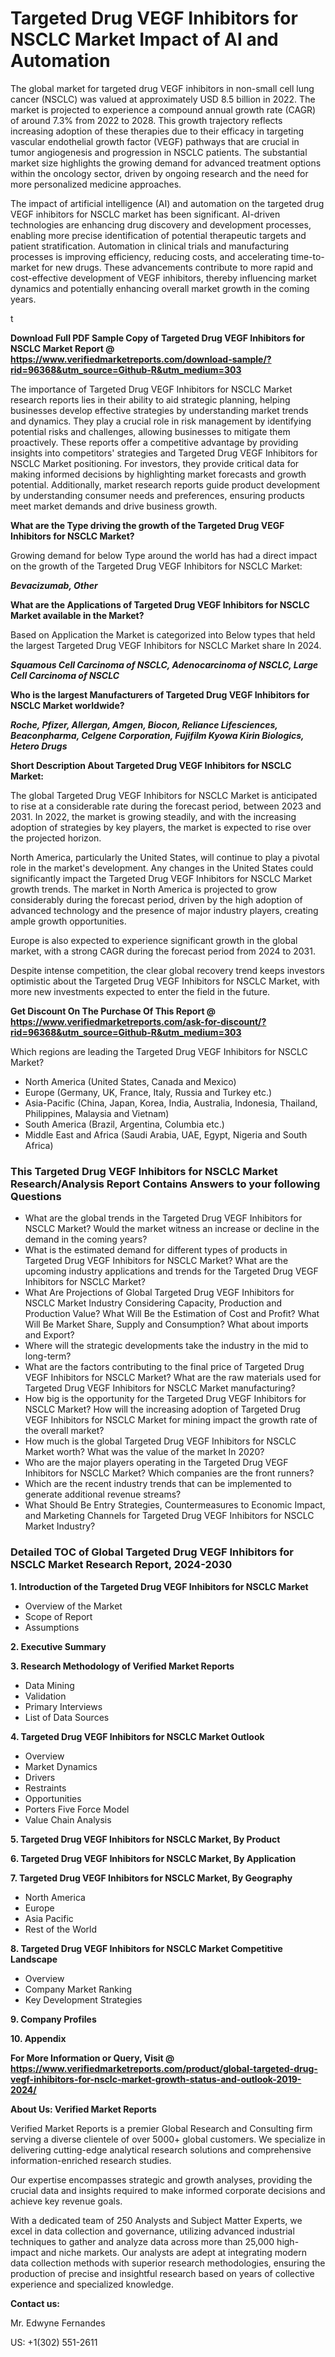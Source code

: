 <meta name="title" content="Global Targeted Drug VEGF Inhibitors for NSCLC Market Impact of AI and Automation"><meta name="description" content="The global market for targeted drug VEGF inhibitors in non-small cell lung cancer (NSCLC) was valued at approximately USD 8.5 billion in 2022. The market is projected "><meta name="title" content="Targeted Drug VEGF Inhibitors for NSCLC Market Size, Share, Scope, Trends, Growth, Opportunities, Analysis, Forecast"><h1>Targeted Drug VEGF Inhibitors for NSCLC Market Impact of AI and Automation</h1><p>The global market for targeted drug VEGF inhibitors in non-small cell lung cancer (NSCLC) was valued at approximately USD 8.5 billion in 2022. The market is projected to experience a compound annual growth rate (CAGR) of around 7.3% from 2022 to 2028. This growth trajectory reflects increasing adoption of these therapies due to their efficacy in targeting vascular endothelial growth factor (VEGF) pathways that are crucial in tumor angiogenesis and progression in NSCLC patients. The substantial market size highlights the growing demand for advanced treatment options within the oncology sector, driven by ongoing research and the need for more personalized medicine approaches.</p><p>The impact of artificial intelligence (AI) and automation on the targeted drug VEGF inhibitors for NSCLC market has been significant. AI-driven technologies are enhancing drug discovery and development processes, enabling more precise identification of potential therapeutic targets and patient stratification. Automation in clinical trials and manufacturing processes is improving efficiency, reducing costs, and accelerating time-to-market for new drugs. These advancements contribute to more rapid and cost-effective development of VEGF inhibitors, thereby influencing market dynamics and potentially enhancing overall market growth in the coming years.</p>t</p><p id="" class=""><strong>Download Full PDF Sample Copy of Targeted Drug VEGF Inhibitors for NSCLC Market Report @ <a href="https://www.verifiedmarketreports.com/download-sample/?rid=96368&utm_source=Github-R&utm_medium=303" target="_blank">https://www.verifiedmarketreports.com/download-sample/?rid=96368&utm_source=Github-R&utm_medium=303</a></strong></p><p>The importance of&nbsp;Targeted Drug VEGF Inhibitors for NSCLC Market research reports lies in their ability to aid strategic planning, helping businesses develop effective strategies by understanding market trends and dynamics. They play a crucial role in risk management by identifying potential risks and challenges, allowing businesses to mitigate them proactively. These reports offer a competitive advantage by providing insights into competitors' strategies and Targeted Drug VEGF Inhibitors for NSCLC Market positioning. For investors, they provide critical data for making informed decisions by highlighting market forecasts and growth potential. Additionally, market research reports guide product development by understanding consumer needs and preferences, ensuring products meet market demands and drive business growth.</p><p><strong>What are the&nbsp;Type driving the growth of the Targeted Drug VEGF Inhibitors for NSCLC Market?</strong></p><p id="" class="">Growing demand for below Type around the world has had a direct impact on the growth of the Targeted Drug VEGF Inhibitors for NSCLC Market:</p><em><strong>Bevacizumab, Other</strong></em></p><strong>What are the&nbsp;Applications&nbsp;of Targeted Drug VEGF Inhibitors for NSCLC Market available in the Market?</strong></p><p id="" class="">Based on Application the Market is categorized into Below types that held the largest Targeted Drug VEGF Inhibitors for NSCLC Market share In 2024.</p><em><strong>Squamous Cell Carcinoma of NSCLC, Adenocarcinoma of NSCLC, Large Cell Carcinoma of NSCLC</strong></em></p><strong>Who is the largest Manufacturers of Targeted Drug VEGF Inhibitors for NSCLC Market worldwide?</strong></p><p><em><strong>Roche, Pfizer, Allergan, Amgen, Biocon, Reliance Lifesciences, Beaconpharma, Celgene Corporation, Fujifilm Kyowa Kirin Biologics, Hetero Drugs</strong></em></p><p id="" class=""><strong>Short Description About Targeted Drug VEGF Inhibitors for NSCLC Market:</strong></p><p>The global Targeted Drug VEGF Inhibitors for NSCLC Market is anticipated to rise at a considerable rate during the forecast period, between 2023 and 2031. In 2022, the market is growing steadily, and with the increasing adoption of strategies by key players, the market is expected to rise over the projected horizon.</p><p>North America, particularly the United States, will continue to play a pivotal role in the market's development. Any changes in the United States could significantly impact the Targeted Drug VEGF Inhibitors for NSCLC Market growth trends. The market in North America is projected to grow considerably during the forecast period, driven by the high adoption of advanced technology and the presence of major industry players, creating ample growth opportunities.</p><p>Europe is also expected to experience significant growth in the global market, with a strong CAGR during the forecast period from 2024 to 2031.</p><p>Despite intense competition, the clear global recovery trend keeps investors optimistic about the Targeted Drug VEGF Inhibitors for NSCLC Market, with more new investments expected to enter the field in the future.</p><p id="" class=""><strong>Get Discount On The Purchase Of This Report @ <a href="https://www.verifiedmarketreports.com/ask-for-discount/?rid=96368&utm_source=Github-R&utm_medium=303" target="_blank">https://www.verifiedmarketreports.com/ask-for-discount/?rid=96368&utm_source=Github-R&utm_medium=303</a></strong></p>Which regions are leading the Targeted Drug VEGF Inhibitors for NSCLC Market?</p><ul><li>North America (United States, Canada and Mexico)</li><li>Europe (Germany, UK, France, Italy, Russia and Turkey etc.)</li><li>Asia-Pacific (China, Japan, Korea, India, Australia, Indonesia, Thailand, Philippines, Malaysia and Vietnam)</li><li>South America (Brazil, Argentina, Columbia etc.)</li><li>Middle East and Africa (Saudi Arabia, UAE, Egypt, Nigeria and South Africa)</li></ul><h3 id="" class="">This Targeted Drug VEGF Inhibitors for NSCLC Market Research/Analysis Report Contains Answers to your following Questions</h3><ul><li>What are the global trends in the Targeted Drug VEGF Inhibitors for NSCLC Market? Would the market witness an increase or decline in the demand in the coming years?</li><li>What is the estimated demand for different types of products in Targeted Drug VEGF Inhibitors for NSCLC Market? What are the upcoming industry applications and trends for the Targeted Drug VEGF Inhibitors for NSCLC Market?</li><li>What Are Projections of Global Targeted Drug VEGF Inhibitors for NSCLC Market Industry Considering Capacity, Production and Production Value? What Will Be the Estimation of Cost and Profit? What Will Be Market Share, Supply and Consumption? What about imports and Export?</li><li>Where will the strategic developments take the industry in the mid to long-term?</li><li>What are the factors contributing to the final price of Targeted Drug VEGF Inhibitors for NSCLC Market? What are the raw materials used for Targeted Drug VEGF Inhibitors for NSCLC Market manufacturing?</li><li>How big is the opportunity for the Targeted Drug VEGF Inhibitors for NSCLC Market? How will the increasing adoption of Targeted Drug VEGF Inhibitors for NSCLC Market for mining impact the growth rate of the overall market?</li><li>How much is the global Targeted Drug VEGF Inhibitors for NSCLC Market worth? What was the value of the market In 2020?</li><li>Who are the major players operating in the Targeted Drug VEGF Inhibitors for NSCLC Market? Which companies are the front runners?</li><li>Which are the recent industry trends that can be implemented to generate additional revenue streams?</li><li>What Should Be Entry Strategies, Countermeasures to Economic Impact, and Marketing Channels for Targeted Drug VEGF Inhibitors for NSCLC Market Industry?</li></ul><h3 id="" class="">Detailed TOC of Global Targeted Drug VEGF Inhibitors for NSCLC Market Research Report, 2024-2030</h3><p id="" class=""><strong>1. Introduction of the Targeted Drug VEGF Inhibitors for NSCLC Market</strong></p><ul><li>Overview of the Market</li><li>Scope of Report</li><li>Assumptions</li></ul><p id="" class=""><strong>2. Executive Summary</strong></p><p id="" class=""><strong>3. Research Methodology of Verified Market Reports</strong></p><ul><li>Data Mining</li><li>Validation</li><li>Primary Interviews</li><li>List of Data Sources</li></ul><p id="" class=""><strong>4. Targeted Drug VEGF Inhibitors for NSCLC Market Outlook</strong></p><ul><li>Overview</li><li>Market Dynamics</li><li>Drivers</li><li>Restraints</li><li>Opportunities</li><li>Porters Five Force Model</li><li>Value Chain Analysis</li></ul><p id="" class=""><strong>5. Targeted Drug VEGF Inhibitors for NSCLC Market, By Product</strong></p><p id="" class=""><strong>6. Targeted Drug VEGF Inhibitors for NSCLC Market, By Application</strong></p><p id="" class=""><strong>7. Targeted Drug VEGF Inhibitors for NSCLC Market, By Geography</strong></p><ul><li>North America</li><li>Europe</li><li>Asia Pacific</li><li>Rest of the World</li></ul><p id="" class=""><strong>8. Targeted Drug VEGF Inhibitors for NSCLC Market Competitive Landscape</strong></p><ul><li>Overview</li><li>Company Market Ranking</li><li>Key Development Strategies</li></ul><p id="" class=""><strong>9. Company Profiles</strong></p><p id="" class=""><strong>10. Appendix</strong></p><p id="" class=""><strong>For More Information or Query, Visit @ <a href="https://www.verifiedmarketreports.com/product/global-targeted-drug-vegf-inhibitors-for-nsclc-market-growth-status-and-outlook-2019-2024/" target="_blank">https://www.verifiedmarketreports.com/product/global-targeted-drug-vegf-inhibitors-for-nsclc-market-growth-status-and-outlook-2019-2024/</a></strong></p><p id="" class=""><strong>About Us: Verified Market Reports</strong></p><p id="" class="">Verified Market Reports is a premier Global Research and Consulting firm serving a diverse clientele of over 5000+ global customers. We specialize in delivering cutting-edge analytical research solutions and comprehensive information-enriched research studies.</p><p id="" class="">Our expertise encompasses strategic and growth analyses, providing the crucial data and insights required to make informed corporate decisions and achieve key revenue goals.</p><p id="" class="">With a dedicated team of 250 Analysts and Subject Matter Experts, we excel in data collection and governance, utilizing advanced industrial techniques to gather and analyze data across more than 25,000 high-impact and niche markets. Our analysts are adept at integrating modern data collection methods with superior research methodologies, ensuring the production of precise and insightful research based on years of collective experience and specialized knowledge.</p><p id="" class=""><strong>Contact us:</strong></p><p id="" class="">Mr. Edwyne Fernandes</p><p id="" class="">US: +1(302) 551-2611</p>